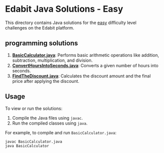 # Edabit Java Solutions - Easy

This directory contains Java solutions for the [easy](https://edabit.com) difficulty level challenges on the Edabit platform.

## programming solutions

1. **[BasicCalculator.java](BasicCalculator.java)**: Performs basic arithmetic operations like addition, subtraction, multiplication, and division.
2. **[ConvertHoursIntoSeconds.java](ConvertHoursIntoSeconds.java)**: Converts a given number of hours into seconds.
3. **[FindTheDiscount.java](FindTheDiscount.java)**: Calculates the discount amount and the final price after applying the discount.

## Usage

To view or run the solutions:
1. Compile the Java files using `javac`.
2. Run the compiled classes using `java`.

For example, to compile and run `BasicCalculator.java`:
```sh
javac BasicCalculator.java
java BasicCalculator
